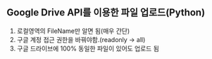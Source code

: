 Google Drive API를 이용한 파일 업로드(Python)
---------

1. 로컬영역의 FileName만 알면 됨(매우 간단)
2. 구글 계정 접근 권한을 바꿔야함.(readonly -> all)
3. 구글 드라이브에 100% 동일한 파일이 있어도 업로드 됨
